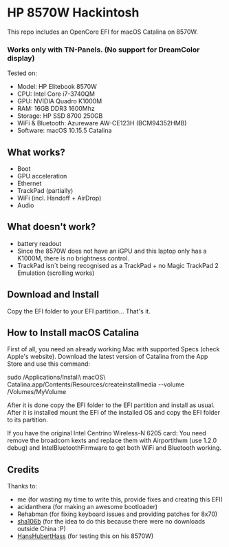 # HP 8570W Hackintosh

This repo includes an OpenCore EFI for macOS Catalina on 8570W.


### Works only with TN-Panels. (No support for DreamColor display)


Tested on:

- Model: HP Elitebook 8570W
- CPU: Intel Core i7-3740QM
- GPU: NVIDIA Quadro K1000M
- RAM: 16GB DDR3 1600Mhz
- Storage: HP SSD 8700 250GB
- WiFi & Bluetooth: Azureware AW-CE123H (BCM94352HMB)
- Software: macOS 10.15.5 Catalina

## What works?

- Boot
- GPU acceleration
- Ethernet
- TrackPad (partially)
- WiFi (incl. Handoff + AirDrop)
- Audio

## What doesn't work?

- battery readout
- Since the 8570W does not have an iGPU and this laptop only has a K1000M, there is no brightness control.
- TrackPad isn´t being recognised as a TrackPad + no Magic TrackPad 2 Emulation (scrolling works)

## Download and Install

Copy the EFI folder to your EFI partition... That's it.

## How to Install macOS Catalina

First of all, you need an already working Mac with supported Specs (check Apple's website). Download the latest version of Catalina from the App Store and use this command:

sudo /Applications/Install\ macOS\ Catalina.app/Contents/Resources/createinstallmedia --volume /Volumes/MyVolume

After it is done copy the EFI folder to the EFI partition and install as usual. After it is installed mount the EFI of the installed OS and copy the EFI folder to its partition.

If you have the original Intel Centrino Wireless-N 6205 card:
You need remove the broadcom kexts and replace them with Airportitlwm (use 1.2.0 debug) and IntelBluetoothFirmware to get both WiFi and Bluetooth working.

## Credits

Thanks to:

- me (for wasting my time to write this, provide fixes and creating this EFI)
- acidanthera (for making an awesome bootloader)
- Rehabman (for fixing keyboard issues and providing patches for 8x70)
- [sha106b](https://github.com/sha106b) (for the idea to do this because there were no downloads outside China :P)
- [HansHubertHass](https://github.com/HansHubertHass) (for testing this on his 8570W)

